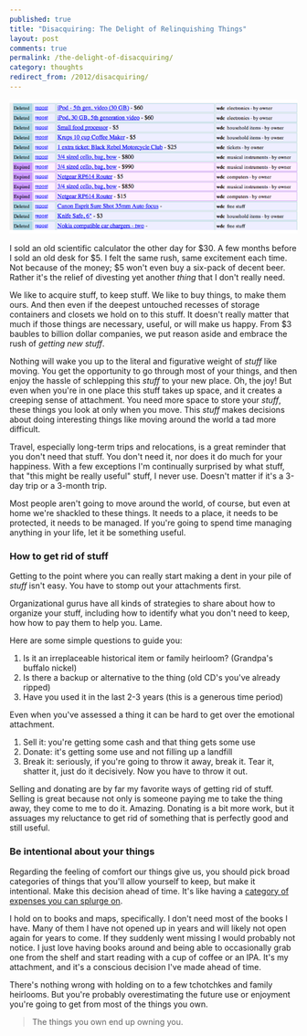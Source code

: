 ```yaml
---
published: true
title: "Disacquiring: The Delight of Relinquishing Things"
layout: post
comments: true
permalink: /the-delight-of-disacquiring/
category: thoughts
redirect_from: /2012/disacquiring/
---
```


![I don't miss any of this stuff](/images/cl-posts.png)

I sold an old scientific calculator the other day for $30. A few months
before I sold an old desk for $5. I felt the same rush, same excitement
each time. Not because of the money; $5 won't even buy a six-pack of
decent beer. Rather it's the relief of divesting yet another *thing*
that I don't really need.

We like to acquire stuff, to keep stuff. We like to buy things, to make
them ours. And then even if the deepest untouched recesses of storage
containers and closets we hold on to this stuff. It doesn't really
matter that much if those things are necessary, useful, or will make us
happy. From $3 baubles to billion dollar companies, we put reason aside
and embrace the rush of *getting new stuff*.

Nothing will wake you up to the literal and figurative weight of *stuff*
like moving. You get the opportunity to go through most of your things,
and then enjoy the hassle of schlepping this *stuff* to your new place.
Oh, the joy! But even when you're in one place this stuff takes up
space, and it creates a creeping sense of attachment. You need more
space to store your *stuff*, these things you look at only when you
move.  This *stuff* makes decisions about doing interesting things like
moving around the world a tad more difficult.

Travel, especially long-term trips and relocations, is a great reminder
that you don't need that stuff. You don't need it, nor does it do much
for your happiness. With a few exceptions I'm continually surprised by
what stuff, that "this might be really useful" stuff, I never use.
Doesn't matter if it's a 3-day trip or a 3-month trip.

Most people aren't going to move around the world, of course, but even
at home we're shackled to these things. It needs to a place, it needs to
be protected, it needs to be managed. If you're going to spend time
managing anything in your life, let it be something useful.

### How to get rid of stuff

Getting to the point where you can really start making a dent in your
pile of *stuff* isn't easy. You have to stomp out your attachments
first.

Organizational gurus have all kinds of strategies to share about how to
organize your stuff, including how to identify what you don't need to
keep, how how to pay them to help you. Lame.

Here are some simple questions to guide you:

1. Is it an irreplaceable historical item or family heirloom? (Grandpa's
   buffalo nickel)
2. Is there a backup or alternative to the thing (old CD's you've
   already ripped)
3. Have you used it in the last 2-3 years (this is a generous time
   period)

Even when you've assessed a thing it can be hard to get over the
emotional attachment.

1. Sell it: you're getting some cash and that thing gets some use
2. Donate: it's getting some use and not filling up a landfill
3. Break it: seriously, if you're going to throw it away, break it. Tear
   it, shatter it, just do it decisively. Now you have to throw it out.

Selling and donating are by far my favorite ways of getting rid of
stuff. Selling is great because not only is someone paying me to take
the thing away, they come to me to do it. Amazing. Donating is a bit
more work, but it assuages my reluctance to get rid of something that is
perfectly good and still useful.

### Be intentional about your things

Regarding the feeling of comfort our things give us, you should pick
broad categories of things that you'll allow yourself to keep, but make
it intentional. Make this decision ahead of time. It's like having a
[category of expenses you can splurge
on](http://www.iwillteachyoutoberich.com/conscious-spending/).

I hold on to books and maps, specifically. I don't need most of the
books I have. Many of them I have not opened up in years and will likely
not open again for years to come. If they suddenly went missing I would
probably not notice. I just love having books around and being able to
occasionally grab one from the shelf and start reading with a cup of
coffee or an IPA. It's my attachment, and it's a conscious decision I've
made ahead of time.

There's nothing wrong with holding on to a few tchotchkes and family
heirlooms. But you're probably overestimating the future use or
enjoyment you're going to get from most of the things you own.

> The things you own end up owning you.

